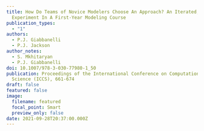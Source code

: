 ```yaml
---
title: How Do Teams of Novice Modelers Choose An Approach? An Iterated, Repeated
  Experiment In A First-Year Modeling Course
publication_types:
  - "1"
authors:
  - P.J. Giabbanelli
  - P.J. Jackson
author_notes:
  - S. Mkhitaryan
  - P.J. Giabbanelli
doi: 10.1007/978-3-030-77980-1_50
publication: Proceedings of the International Conference on Computational
  Science (ICCS), 661-674
draft: false
featured: false
image:
  filename: featured
  focal_point: Smart
  preview_only: false
date: 2021-09-28T20:37:00.000Z
---
```

